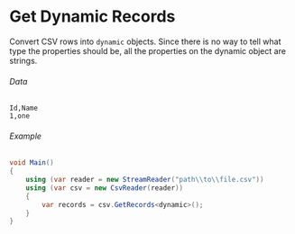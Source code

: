 # Get Dynamic Records

Convert CSV rows into `dynamic` objects. Since there is no way to tell what type the properties should be, all the properties on the dynamic object are strings.

###### Data

```
Id,Name
1,one
```

###### Example

```cs
void Main()
{
    using (var reader = new StreamReader("path\\to\\file.csv"))
    using (var csv = new CsvReader(reader))
    {
        var records = csv.GetRecords<dynamic>();
    }
}
```
